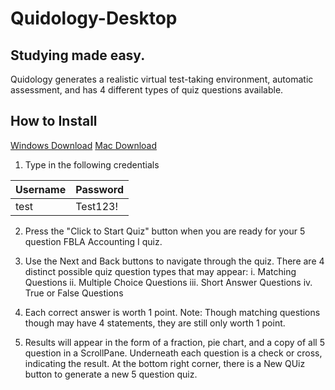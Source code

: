 # Quidology-Desktop
## Studying made easy.

Quidology generates a realistic virtual test-taking environment, automatic assessment, and has 4 different types of quiz questions available.

## How to Install

[Windows Download](https://github.com/Quidology/Quidology-Desktop/releases/download/v1.0-alpha/Quidology-Windows.zip)
[Mac Download](https://github.com/Quidology/Quidology-Desktop/releases/download/v1.0-alpha/Quidology-Mac.zip)

1. Type in the following credentials

Username | Password
|---|---|
test | Test123!

2. Press the "Click to Start Quiz" button when you are ready for your 5 question FBLA Accounting I quiz.

3. Use the Next and Back buttons to navigate through the quiz. There are 4 distinct possible quiz question types that may appear:
    i. Matching Questions
    ii. Multiple Choice Questions
    iii. Short Answer Questions
    iv. True or False Questions

4. Each correct answer is worth 1 point. Note: Though matching questions though may have 4 statements, they are still only worth 1 point.

5. Results will appear in the form of a fraction, pie chart, and a copy of all 5 question in a ScrollPane. Underneath each question is a check or cross, indicating the result. At the bottom right corner, there is a New QUiz button to generate a new 5 question quiz.
